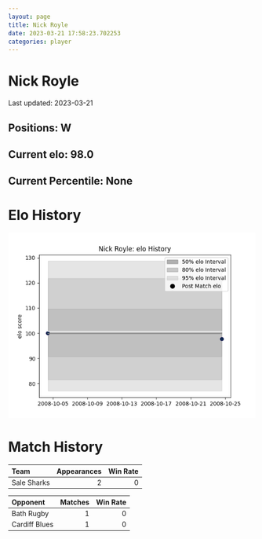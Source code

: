 ```yaml
---  
layout: page  
title: Nick Royle  
date: 2023-03-21 17:58:23.702253  
categories: player  
---
```

# Nick Royle


Last updated: 2023-03-21
## Positions: W

## Current elo: 98.0

## Current Percentile: None

# Elo History


![elo history](history_NickRoyle.png)
# Match History


| Team        |   Appearances |   Win Rate |
|:------------|--------------:|-----------:|
| Sale Sharks |             2 |          0 |

| Opponent      |   Matches |   Win Rate |
|:--------------|----------:|-----------:|
| Bath Rugby    |         1 |          0 |
| Cardiff Blues |         1 |          0 |